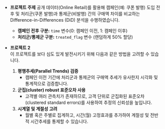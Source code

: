 - **프로젝트 주제**
    공개 데이터(Online Retail)를 활용해 캠페인(예: 쿠폰 발행) 도입 전후 및 처리군(쿠폰 발행)과 통제군(비발행) 간의 구매액 차이를 비교하는 Difference-in-Differences (DiD) 분석을 수행하였습니다.
    
    - **캠페인 전후 구분:** `time` 변수(0: 캠페인 이전, 1: 캠페인 이후)
    - **처리군/통제군 구분:** `treated_flag` 변수 (랜덤하게 50% 할당)


- **프로젝트 2**  
  이 프로젝트를 보다 심도 있게 발전시키기 위해 다음과 같은 방법을 고려할 수 있습니다.
    1. **평행추세(Parallel Trends) 검증**
        - 캠페인 이전 기간에 처리군과 통제군의 구매액 추세가 유사한지 시각화 및 통계적으로 검증합니다.
    2. **군집(cluster) robust 표준오차 사용**
        - 고객별 여러 관측치가 존재하므로, 고객 단위로 군집화된 표준오차(clustered standard errors)를 사용하여 추정의 신뢰성을 높입니다.
    3. **시계열 및 계절성 고려**
        - 월별 혹은 주별로 집계하고, 시간(월) 고정효과를 추가하여 계절성 및 전반적 시간추세를 통제할 수 있습니다.
